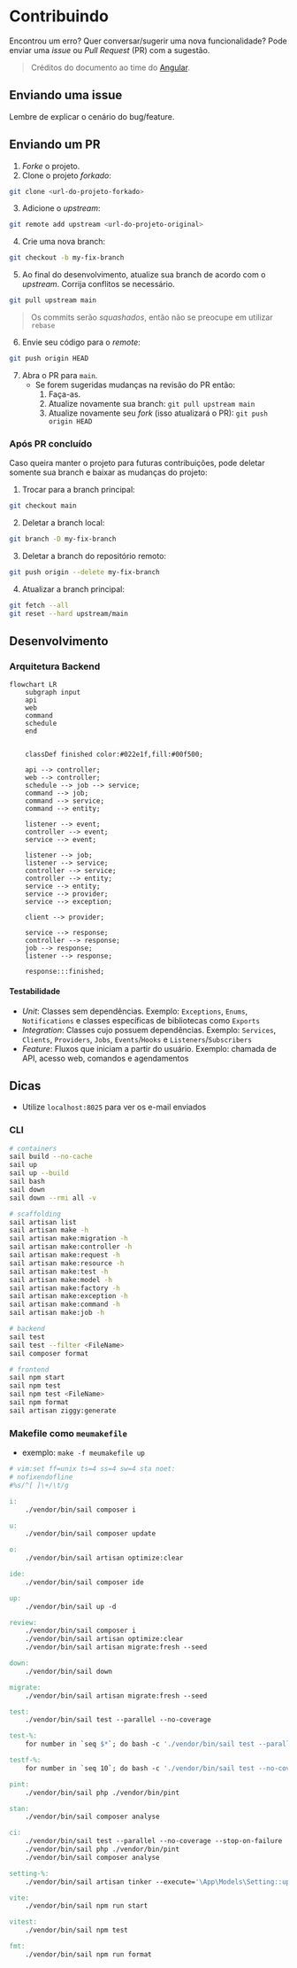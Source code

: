 # Contribuindo

Encontrou um erro? Quer conversar/sugerir uma nova funcionalidade? Pode enviar uma *issue* ou *Pull Request* (PR) com a sugestão.

> Créditos do documento ao time do [Angular](https://github.com/angular/angular/blob/master/CONTRIBUTING.md).

## Enviando uma issue

Lembre de explicar o cenário do bug/feature.

## Enviando um PR

1. *Forke* o projeto.
2. Clone o projeto *forkado*:
```sh
git clone <url-do-projeto-forkado>
```

3. Adicione o *upstream*:
```sh
git remote add upstream <url-do-projeto-original>
```

4. Crie uma nova branch:
```sh
git checkout -b my-fix-branch
```

5. Ao final do desenvolvimento, atualize sua branch de acordo com o *upstream*. Corrija conflitos se necessário.
```sh
git pull upstream main
```

> Os commits serão *squashados*, então não se preocupe em utilizar `rebase`

6. Envie seu código para o *remote*:
```sh
git push origin HEAD
```

7. Abra o PR para `main`.
    - Se forem sugeridas mudanças na revisão do PR então:
        1. Faça-as.
        2. Atualize novamente sua branch: ``git pull upstream main``
        3. Atualize novamente seu *fork* (isso atualizará o PR): ``git push origin HEAD``

### Após PR concluído

Caso queira manter o projeto para futuras contribuições, pode deletar somente sua branch e baixar as mudanças do projeto:

1. Trocar para a branch principal:
```sh
git checkout main
```

2. Deletar a branch local:
```sh
git branch -D my-fix-branch
```

3. Deletar a branch do repositório remoto:
```sh
git push origin --delete my-fix-branch
```

4. Atualizar a branch principal:
```sh
git fetch --all
git reset --hard upstream/main
```

## Desenvolvimento

### Arquitetura Backend

```mermaid
flowchart LR
    subgraph input
    api
    web
    command
    schedule
    end
    
    
    classDef finished color:#022e1f,fill:#00f500;
    
    api --> controller;
    web --> controller;
    schedule --> job --> service;
    command --> job;
    command --> service;
    command --> entity;

    listener --> event;
    controller --> event;
    service --> event;
    
    listener --> job;
    listener --> service;
    controller --> service;
    controller --> entity;
    service --> entity;
    service --> provider;
    service --> exception;

    client --> provider;

    service --> response;
    controller --> response;
    job --> response;
    listener --> response;
    
    response:::finished;
```

#### Testabilidade

- *Unit*: Classes sem dependências. Exemplo: `Exceptions`, `Enums`, `Notifications` e classes específicas de bibliotecas como `Exports`
- *Integration*: Classes cujo possuem dependências. Exemplo: `Services`, `Clients`, `Providers`, `Jobs`, `Events`/`Hooks` e `Listeners`/`Subscribers`
- *Feature*: Fluxos que iniciam a partir do usuário. Exemplo: chamada de API, acesso web, comandos e agendamentos

## Dicas

- Utilize `localhost:8025` para ver os e-mail enviados

### CLI

```sh
# containers
sail build --no-cache
sail up
sail up --build
sail bash
sail down
sail down --rmi all -v
```

```sh
# scaffolding
sail artisan list
sail artisan make -h
sail artisan make:migration -h
sail artisan make:controller -h
sail artisan make:request -h
sail artisan make:resource -h
sail artisan make:test -h
sail artisan make:model -h
sail artisan make:factory -h
sail artisan make:exception -h
sail artisan make:command -h
sail artisan make:job -h
```

```sh
# backend
sail test
sail test --filter <FileName>
sail composer format
```

```sh
# frontend
sail npm start
sail npm test
sail npm test <FileName>
sail npm format
sail artisan ziggy:generate
```

### Makefile como `meumakefile`

- exemplo: `make -f meumakefile up`

```Makefile
# vim:set ff=unix ts=4 ss=4 sw=4 sta noet:
# nofixendofline
#%s/^[ ]\+/\t/g

i:
	./vendor/bin/sail composer i

u:
	./vendor/bin/sail composer update

o:
	./vendor/bin/sail artisan optimize:clear

ide:
	./vendor/bin/sail composer ide

up:
	./vendor/bin/sail up -d

review:
	./vendor/bin/sail composer i
	./vendor/bin/sail artisan optimize:clear
	./vendor/bin/sail artisan migrate:fresh --seed

down:
	./vendor/bin/sail down

migrate:
	./vendor/bin/sail artisan migrate:fresh --seed

test:
	./vendor/bin/sail test --parallel --no-coverage

test-%:
	for number in `seq $*`; do bash -c './vendor/bin/sail test --parallel --no-coverage --stop-on-failure' || true; done

testf-%:
	for number in `seq 10`; do bash -c './vendor/bin/sail test --no-coverage --filter $*' || true; done

pint:
	./vendor/bin/sail php ./vendor/bin/pint

stan:
	./vendor/bin/sail composer analyse

ci:
	./vendor/bin/sail test --parallel --no-coverage --stop-on-failure
	./vendor/bin/sail php ./vendor/bin/pint
	./vendor/bin/sail composer analyse

setting-%:
	./vendor/bin/sail artisan tinker --execute='\App\Models\Setting::updateOrCreate(["key" => "$*"], ["value" => 0])'

vite:
	./vendor/bin/sail npm run start

vitest:
	./vendor/bin/sail npm test

fmt:
	./vendor/bin/sail npm run format
```

